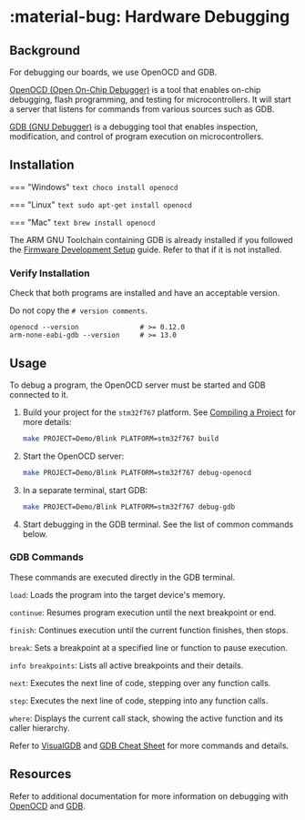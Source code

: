 # :material-bug: Hardware Debugging

## Background

For debugging our boards, we use OpenOCD and GDB.

[OpenOCD (Open On-Chip Debugger)](https://openocd.org/) is a tool that enables on-chip debugging, flash programming, and testing for microcontrollers. It will start a server that listens for commands from various sources such as GDB.

[GDB (GNU Debugger)](https://www.sourceware.org/gdb/) is a debugging tool that enables inspection, modification, and control of program execution on microcontrollers.

## Installation

=== "Windows"
    ```text
    choco install openocd
    ```

=== "Linux"
    ```text
    sudo apt-get install openocd
    ```

=== "Mac"
    ```text
    brew install openocd
    ```

The ARM GNU Toolchain containing GDB is already installed if you followed the [Firmware Development Setup](../firmware/dev-setup.md) guide. Refer to that if it is not installed.

### Verify Installation

Check that both programs are installed and have an acceptable version.

Do not copy the `# version comments`.

```text
openocd --version               # >= 0.12.0
arm-none-eabi-gdb --version     # >= 13.0
```

## Usage

To debug a program, the OpenOCD server must be started and GDB connected to it.

1. Build your project for the `stm32f767` platform. See [Compiling a Project](../firmware/compile-project.md) for more details:

    ```bash
    make PROJECT=Demo/Blink PLATFORM=stm32f767 build
    ```

2. Start the OpenOCD server:

    ```bash
    make PROJECT=Demo/Blink PLATFORM=stm32f767 debug-openocd
    ```

3. In a separate terminal, start GDB:

    ```bash
    make PROJECT=Demo/Blink PLATFORM=stm32f767 debug-gdb
    ```

4. Start debugging in the GDB terminal. See the list of common commands below.

### GDB Commands

These commands are executed directly in the GDB terminal.

`load`: Loads the program into the target device's memory.

`continue`: Resumes program execution until the next breakpoint or end.

`finish`: Continues execution until the current function finishes, then stops.

`break`: Sets a breakpoint at a specified line or function to pause execution.

`info breakpoints`: Lists all active breakpoints and their details.

`next`: Executes the next line of code, stepping over any function calls.

`step`: Executes the next line of code, stepping into any function calls.

`where`: Displays the current call stack, showing the active function and its caller hierarchy.

Refer to [VisualGDB](https://visualgdb.com/gdbreference/commands/) and [GDB Cheat Sheet](https://darkdust.net/files/GDB%20Cheat%20Sheet.pdf) for more commands and details.

## Resources

Refer to additional documentation for more information on debugging with [OpenOCD](https://openocd.org/doc/html/index.html) and [GDB](https://sourceware.org/gdb/current/onlinedocs/gdb/).
